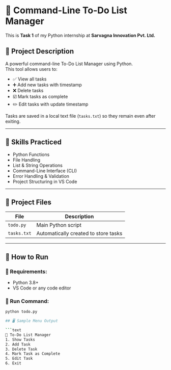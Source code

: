 # 📝 Command-Line To-Do List Manager

This is **Task 1** of my Python internship at **Sarvagna Innovation Pvt. Ltd.**

## 📌 Project Description

A powerful command-line To-Do List Manager using Python.  
This tool allows users to:
- ✅ View all tasks
- ➕ Add new tasks with timestamp
- ❌ Delete tasks
- ☑️ Mark tasks as complete
- ✏️ Edit tasks with update timestamp

Tasks are saved in a local text file (`tasks.txt`) so they remain even after exiting.

---

## 🧠 Skills Practiced

- Python Functions
- File Handling
- List & String Operations
- Command-Line Interface (CLI)
- Error Handling & Validation
- Project Structuring in VS Code

---

## 📂 Project Files

| File | Description |
|------|-------------|
| `todo.py` | Main Python script |
| `tasks.txt` | Automatically created to store tasks |

---

## 🧪 How to Run

### 🔧 Requirements:
- Python 3.8+
- VS Code or any code editor

### 🚀 Run Command:
```bash
python todo.py

## 🖥️ Sample Menu Output

```text
📝 To-Do List Manager
1. Show Tasks
2. Add Task
3. Delete Task
4. Mark Task as Complete
5. Edit Task
6. Exit
```

